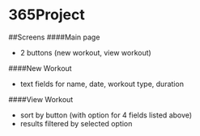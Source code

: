 # 365Project

##Screens
####Main page
- 2 buttons (new workout, view workout)


####New Workout
- text fields for name, date, workout type, duration


####View Workout
- sort by button (with option for 4 fields listed above)
- results filtered by selected option
